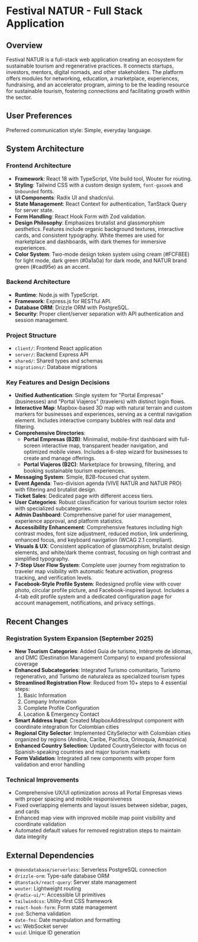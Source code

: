 # Festival NATUR - Full Stack Application

## Overview
Festival NATUR is a full-stack web application creating an ecosystem for sustainable tourism and regenerative practices. It connects startups, investors, mentors, digital nomads, and other stakeholders. The platform offers modules for networking, education, a marketplace, experiences, fundraising, and an accelerator program, aiming to be the leading resource for sustainable tourism, fostering connections and facilitating growth within the sector.

## User Preferences
Preferred communication style: Simple, everyday language.

## System Architecture

### Frontend Architecture
- **Framework**: React 18 with TypeScript, Vite build tool, Wouter for routing.
- **Styling**: Tailwind CSS with a custom design system, `font-gasoek` and `Unbounded` fonts.
- **UI Components**: Radix UI and shadcn/ui.
- **State Management**: React Context for authentication, TanStack Query for server state.
- **Form Handling**: React Hook Form with Zod validation.
- **Design Philosophy**: Emphasizes brutalist and glassmorphism aesthetics. Features include organic background textures, interactive cards, and consistent typography. White themes are used for marketplace and dashboards, with dark themes for immersive experiences.
- **Color System**: Two-mode design token system using cream (#FCF8EE) for light mode, dark green (#0a1a0a) for dark mode, and NATUR brand green (#cad95e) as an accent.

### Backend Architecture
- **Runtime**: Node.js with TypeScript.
- **Framework**: Express.js for RESTful API.
- **Database ORM**: Drizzle ORM with PostgreSQL.
- **Security**: Proper client/server separation with API authentication and session management.

### Project Structure
- `client/`: Frontend React application
- `server/`: Backend Express API
- `shared/`: Shared types and schemas
- `migrations/`: Database migrations

### Key Features and Design Decisions
- **Unified Authentication**: Single system for "Portal Empresas" (businesses) and "Portal Viajeros" (travelers) with distinct login flows.
- **Interactive Map**: Mapbox-based 3D map with natural terrain and custom markers for businesses and experiences, serving as a central navigation element. Includes interactive company bubbles with real data and filtering.
- **Comprehensive Directories**:
    - **Portal Empresas (B2B)**: Minimalist, mobile-first dashboard with full-screen interactive map, transparent header navigation, and optimized mobile views. Includes a 6-step wizard for businesses to create and manage offerings.
    - **Portal Viajeros (B2C)**: Marketplace for browsing, filtering, and booking sustainable tourism experiences.
- **Messaging System**: Simple, B2B-focused chat system.
- **Event Agenda**: Two-division agenda (VIVE NATUR and NATUR PRO) with filtering and brutalist design.
- **Ticket Sales**: Dedicated page with different access tiers.
- **User Categories**: Robust classification for various tourism sector roles with specialized subcategories.
- **Admin Dashboard**: Comprehensive panel for user management, experience approval, and platform statistics.
- **Accessibility Enhancement**: Comprehensive features including high contrast modes, font size adjustment, reduced motion, link underlining, enhanced focus, and keyboard navigation (WCAG 2.1 compliant).
- **Visuals & UX**: Consistent application of glassmorphism, brutalist design elements, and white/dark theme contrast, focusing on high contrast and simplified typography.
- **7-Step User Flow System**: Complete user journey from registration to traveler map visibility with automatic feature activation, progress tracking, and verification levels.
- **Facebook-Style Profile System**: Redesigned profile view with cover photo, circular profile picture, and Facebook-inspired layout. Includes a 4-tab edit profile system and a dedicated configuration page for account management, notifications, and privacy settings.

## Recent Changes

### Registration System Expansion (September 2025)
- **New Tourism Categories**: Added Guía de turismo, Intérprete de idiomas, and DMC (Destination Management Company) to expand professional coverage
- **Enhanced Subcategories**: Integrated Turismo comunitario, Turismo regenerativo, and Turismo de naturaleza as specialized tourism types
- **Streamlined Registration Flow**: Reduced from 10+ steps to 4 essential steps:
  1. Basic Information
  2. Company Information  
  3. Complete Profile Configuration
  4. Location & Emergency Contact
- **Smart Address Input**: Created MapboxAddressInput component with coordinate integration for Colombian cities
- **Regional City Selector**: Implemented CitySelector with Colombian cities organized by regions (Andina, Caribe, Pacífica, Orinoquía, Amazónica)
- **Enhanced Country Selection**: Updated CountrySelector with focus on Spanish-speaking countries and major tourism markets
- **Form Validation**: Integrated all new components with proper form validation and error handling

### Technical Improvements
- Comprehensive UX/UI optimization across all Portal Empresas views with proper spacing and mobile responsiveness
- Fixed overlapping elements and layout issues between sidebar, pages, and cards
- Enhanced map view with improved mobile map point visibility and coordinate validation
- Automated default values for removed registration steps to maintain data integrity

## External Dependencies

- `@neondatabase/serverless`: Serverless PostgreSQL connection
- `drizzle-orm`: Type-safe database ORM
- `@tanstack/react-query`: Server state management
- `wouter`: Lightweight routing
- `@radix-ui/*`: Accessible UI primitives
- `tailwindcss`: Utility-first CSS framework
- `react-hook-form`: Form state management
- `zod`: Schema validation
- `date-fns`: Date manipulation and formatting
- `ws`: WebSocket server
- `uuid`: Unique ID generation